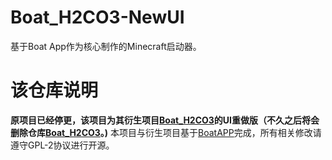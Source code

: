 # Boat_H2CO3-NewUI
基于Boat App作为核心制作的Minecraft启动器。
# 该仓库说明
**原项目已经停更，该项目为其衍生项目[Boat_H2CO3](https://github.com/bilicainiaohh/Boat_H2CO3)的UI重做版（不久之后将会删除仓库[Boat_H2CO3](https://github.com/bilicainiaohh/Boat_H2CO3)。)**
本项目与衍生项目基于[BoatAPP](https://github.com/AOF-Dev/Boat)完成，所有相关修改请遵守GPL-2协议进行开源。
